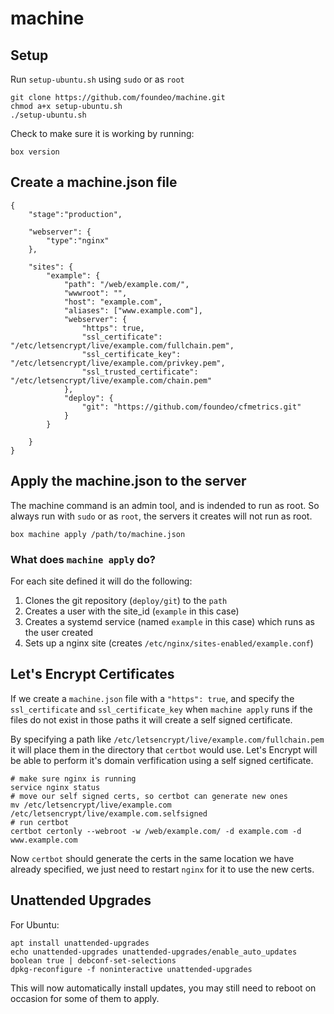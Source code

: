 # machine

## Setup

Run `setup-ubuntu.sh` using `sudo` or as `root`

    git clone https://github.com/foundeo/machine.git
    chmod a+x setup-ubuntu.sh
    ./setup-ubuntu.sh

Check to make sure it is working by running:

    box version

## Create a machine.json file

    {
        "stage":"production",

        "webserver": {
            "type":"nginx"
        },

        "sites": {
            "example": {
                "path": "/web/example.com/",
                "wwwroot": "",
                "host": "example.com",
                "aliases": ["www.example.com"],
                "webserver": {
                    "https": true,
                    "ssl_certificate": "/etc/letsencrypt/live/example.com/fullchain.pem",
                    "ssl_certificate_key": "/etc/letsencrypt/live/example.com/privkey.pem",
                    "ssl_trusted_certificate": "/etc/letsencrypt/live/example.com/chain.pem"
                },
                "deploy": {
                    "git": "https://github.com/foundeo/cfmetrics.git"
                }
            }
            
        }
    }

## Apply the machine.json to the server

The machine command is an admin tool, and is indended to run as root. So always run with `sudo` or as `root`, the servers it creates will not run as root.

    box machine apply /path/to/machine.json

### What does `machine apply` do?

For each site defined it will do the following:

1) Clones the git repository (`deploy/git`) to the `path`
2) Creates a user with the site_id (`example` in this case)
3) Creates a systemd service (named `example` in this case) which runs as the user created
4) Sets up a nginx site (creates `/etc/nginx/sites-enabled/example.conf`)


## Let's Encrypt Certificates

If we create a `machine.json` file with a `"https": true`, and specify the `ssl_certificate` and `ssl_certificate_key` when `machine apply` runs if the files do not exist in those paths it will create a self signed certificate.

By specifying a path like `/etc/letsencrypt/live/example.com/fullchain.pem` it will place them in the directory that `certbot` would use. Let's Encrypt will be able to perform it's domain verfification using a self signed certificate.

    # make sure nginx is running 
    service nginx status
    # move our self signed certs, so certbot can generate new ones
    mv /etc/letsencrypt/live/example.com /etc/letsencrypt/live/example.com.selfsigned
    # run certbot
    certbot certonly --webroot -w /web/example.com/ -d example.com -d www.example.com

Now `certbot` should generate the certs in the same location we have already specified, we just need to restart `nginx` for it to use the new certs.

## Unattended Upgrades

For Ubuntu: 

    apt install unattended-upgrades
    echo unattended-upgrades unattended-upgrades/enable_auto_updates boolean true | debconf-set-selections
    dpkg-reconfigure -f noninteractive unattended-upgrades

This will now automatically install updates, you may still need to reboot on occasion for some of them to apply.
